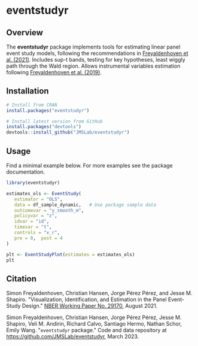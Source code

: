 # eventstudyr

## Overview

The **eventstudyr** package implements tools for estimating linear panel event study models, following the recommendations in [Freyaldenhoven et al. (2021)](https://www.nber.org/papers/w29170).
Includes sup-t bands, testing for key hypotheses, least wiggly path through the Wald region.
Allows instrumental variables estimation following [Freyaldenhoven et al. (2019)](https://www.aeaweb.org/articles?id=10.1257/aer.20180609).

## Installation

```R
# Install from CRAN
install.packages("eventstudyr")

# Install latest version from GitHub
install.packages("devtools")
devtools::install_github("JMSLab/eventstudyr")
```

## Usage

Find a minimal example below. 
For more examples see the package documentation.

```R
library(eventstudyr)

estimates_ols <- EventStudy(
   estimator = "OLS",
   data = df_sample_dynamic,   # Use package sample data
   outcomevar = "y_smooth_m",
   policyvar = "z",
   idvar = "id",
   timevar = "t",
   controls = "x_r",
   pre = 0,  post = 4
)

plt <- EventStudyPlot(estimates = estimates_ols)
plt
```

## Citation

Simon Freyaldenhoven, Christian Hansen, Jorge Pérez Pérez, and Jesse M. Shapiro. "Visualization, Identification, and Estimation in the Panel Event-Study Design." [NBER Working Paper No. 29170](https://www.nber.org/papers/w29170),
August 2021.

Simon Freyaldenhoven, Christian Hansen, Jorge Pérez Pérez, Jesse M. Shapiro, Veli M. Andirin, Richard Calvo, Santiago Hermo, Nathan Schor, Emily Wang. "`eventstudyr` package." Code and data repository at https://github.com/JMSLab/eventstudyr, March 2023.

